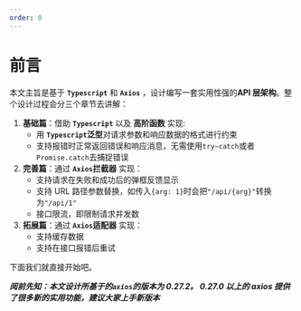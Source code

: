 ```yaml
---
order: 0
---
```


# 前言

本文主旨是基于 **`Typescript`** 和 **`Axios`** ，设计编写一套实用性强的**API 层架构**。整个设计过程会分三个章节去讲解：

1. **基础篇**：借助 **`Typescript`** 以及 **高阶函数** 实现:
   - 用 **`Typescript`泛型**对请求参数和响应数据的格式进行约束
   - 支持报错时正常返回错误和响应消息，无需使用`try~catch`或者`Promise.catch`去捕捉错误
2. **完善篇**：通过 **`Axios`拦截器** 实现：
   - 支持请求在失败和成功后的弹框反馈显示
   - 支持 URL 路径参数替换，如传入`{arg: 1}`时会把`"/api/{arg}"`转换为`"/api/1"`
   - 接口限流，即限制请求并发数
3. **拓展篇**：通过 **`Axios`适配器** 实现：
   - 支持缓存数据
   - 支持在接口报错后重试

下面我们就直接开始吧。

**_阅前先知：本文设计所基于的`axios`的版本为 0.27.2。 0.27.0 以上的 axios 提供了很多新的实用功能，建议大家上手新版本_**

